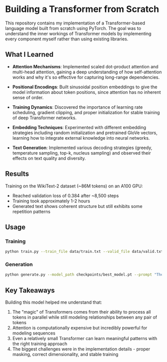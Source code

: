 # Building a Transformer from Scratch

This repository contains my implementation of a Transformer-based language model built from scratch using PyTorch. The goal was to understand the inner workings of Transformer models by implementing every component myself rather than using existing libraries.

## What I Learned

- **Attention Mechanisms**: Implemented scaled dot-product attention and multi-head attention, gaining a deep understanding of how self-attention works and why it's so effective for capturing long-range dependencies.

- **Positional Encodings**: Built sinusoidal position embeddings to give the model information about token positions, since attention has no inherent sense of order.

- **Training Dynamics**: Discovered the importance of learning rate scheduling, gradient clipping, and proper initialization for stable training of deep Transformer networks.

- **Embedding Techniques**: Experimented with different embedding strategies including random initialization and pretrained GloVe vectors, learning how to integrate external knowledge into neural networks.

- **Text Generation**: Implemented various decoding strategies (greedy, temperature sampling, top-k, nucleus sampling) and observed their effects on text quality and diversity.

## Results

Training on the WikiText-2 dataset (~86M tokens) on an A100 GPU:
- Reached validation loss of 0.384 after ~8,500 steps
- Training took approximately 1-2 hours
- Generated text shows coherent structure but still exhibits some repetition patterns

## Usage

### Training
```bash
python train.py --train_file data/train.txt --valid_file data/valid.txt
```

### Generation
```bash
python generate.py --model_path checkpoints/best_model.pt --prompt "The history of"
```

## Key Takeaways

Building this model helped me understand that:
1. The "magic" of Transformers comes from their ability to process all tokens in parallel while still modeling relationships between any pair of tokens
2. Attention is computationally expensive but incredibly powerful for modeling sequences
3. Even a relatively small Transformer can learn meaningful patterns with the right training approach
4. The biggest challenges were in the implementation details - proper masking, correct dimensionality, and stable training
